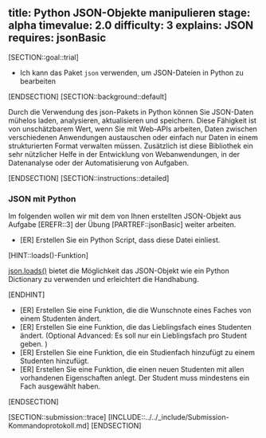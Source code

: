 title: Python JSON-Objekte manipulieren
stage: alpha
timevalue: 2.0
difficulty: 3
explains: JSON
requires: jsonBasic
---
[SECTION::goal::trial]

- Ich kann das Paket `json` verwenden, um JSON-Dateien in Python zu bearbeiten

[ENDSECTION]
[SECTION::background::default]

Durch die Verwendung des json-Pakets in Python können Sie JSON-Daten mühelos laden,
analysieren, aktualisieren und speichern. Diese Fähigkeit ist von unschätzbarem Wert,
wenn Sie mit Web-APIs arbeiten, Daten zwischen verschiedenen Anwendungen austauschen
oder einfach nur Daten in einem strukturierten Format verwalten müssen. Zusätzlich ist
diese Bibliothek ein sehr nützlicher Helfe in der Entwicklung von Webanwendungen,
in der Datenanalyse oder der Automatisierung von Aufgaben.

[ENDSECTION]
[SECTION::instructions::detailed]

### JSON mit Python

Im folgenden wollen wir mit dem von Ihnen erstellten JSON-Objekt aus Aufgabe [EREFR::3] der Übung [PARTREF::jsonBasic] weiter arbeiten.

- [ER] Erstellen Sie ein Python Script, dass diese Datei einliest.

[HINT::loads()-Funktion]

[json.loads()](https://docs.python.org/3/library/json.html#json.loads) bietet die Möglichkeit das JSON-Objekt wie ein Python Dictionary zu verwenden und erleichtert die Handhabung.

[ENDHINT]

- [ER] Erstellen Sie eine Funktion, die die Wunschnote eines Faches von einem Studenten ändert.
- [ER] Erstellen Sie eine Funktion, die das Lieblingsfach eines Studenten ändert.
(Optional Advanced: Es soll nur ein Lieblingsfach pro Student geben. )
- [ER] Erstellen Sie eine Funktion, die ein Studienfach hinzufügt zu einem Studenten hinzufügt.
- [ER] Erstellen Sie eine Funktion, die einen neuen Studenten mit allen vorhandenen Eigenschaften anlegt. Der Student muss mindestens ein Fach ausgewählt haben.

[ENDSECTION]

[SECTION::submission::trace]
[INCLUDE::../../_include/Submission-Kommandoprotokoll.md]
[ENDSECTION]
